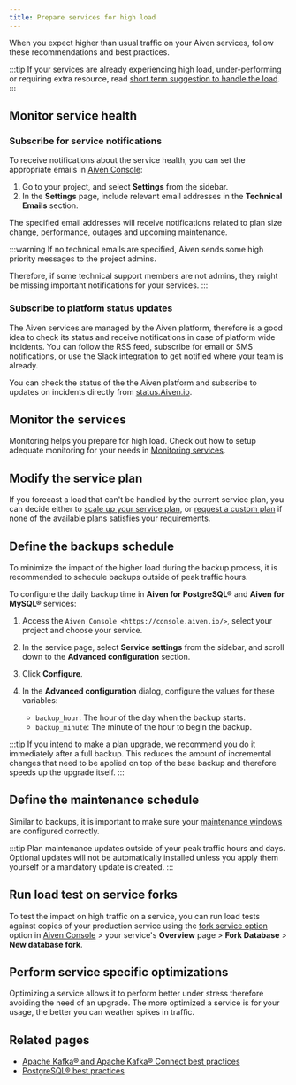```yaml
---
title: Prepare services for high load
---
```


<!-- vale off -->
When you expect higher than usual traffic on your Aiven services, follow these recommendations and best practices.
<!-- vale on -->

:::tip
If your services are already experiencing high load, under-performing or
requiring extra resource, read [short term suggestion to handle the
load](https://help.aiven.io/en/articles/4660372-reacting-to-high-load).
:::

## Monitor service health

### Subscribe for service notifications

To receive notifications about the service health, you can set the
appropriate emails in [Aiven Console](https://console.aiven.io/):

1. Go to your project, and select **Settings** from the sidebar.
1. In the **Settings** page, include relevant email addresses in the
   **Technical Emails** section.

The specified email addresses will receive notifications related to
plan size change, performance, outages and upcoming maintenance.

:::warning
If no technical emails are specified, Aiven sends some high priority
messages to the project admins.

Therefore, if some technical support members are not admins, they might
be missing important notifications for your services.
:::

### Subscribe to platform status updates

The Aiven services are managed by the Aiven platform, therefore is a
good idea to check its status and receive notifications in case of
platform wide incidents. You can follow the RSS feed, subscribe for
email or SMS notifications, or use the Slack integration to get notified
where your team is already.

<!-- vale off -->
You can check the status of the the Aiven platform and subscribe to
updates on incidents directly from
[status.Aiven.io](https://status.aiven.io/).
<!-- vale on -->

## Monitor the services

Monitoring helps you prepare for high load. Check out how to setup adequate monitoring
for your needs in [Monitoring services](/docs/platform/howto/monitoring-services).

## Modify the service plan

If you forecast a load that can't be handled by the current service
plan, you can decide either to
[scale up your service plan](/docs/platform/howto/scale-services), or [request a custom plan](/docs/platform/howto/custom-plans)
if none of the available plans satisfies your requirements.

## Define the backups schedule

To minimize the impact of the higher load during the backup process, it is
recommended to schedule backups outside of peak traffic hours.

To configure the daily backup time in  **Aiven for PostgreSQL®** and **Aiven for MySQL®** services:

1. Access the `Aiven Console <https://console.aiven.io/>`, select your project and
   choose your service.
1. In the service page, select **Service settings** from the sidebar, and scroll down
   to the **Advanced configuration** section.
1. Click **Configure**.
1. In the **Advanced configuration** dialog, configure the values for these variables:

   - `backup_hour`: The hour of the day when the backup starts.
   - `backup_minute`: The minute of the hour to begin the backup.

:::tip
If you intend to make a plan upgrade, we recommend you do it immediately
after a full backup. This reduces the amount of incremental
changes that need to be applied on top of the base backup and therefore
speeds up the upgrade itself.
:::

## Define the maintenance schedule

Similar to backups, it is important to make sure your
[maintenance windows](/docs/platform/concepts/maintenance-window) are configured correctly.

:::tip
Plan maintenance updates outside of your peak traffic hours and days.
Optional updates will not be automatically installed unless you apply
them yourself or a mandatory update is created.
:::

## Run load test on service forks

To test the impact on high traffic on a service, you can run load tests
against copies of your production service using the
[fork service option](console-fork-service) option in
[Aiven Console](https://console.aiven.io/) > your
service's **Overview** page > **Fork Database** > **New database
fork**.

## Perform service specific optimizations

Optimizing a service allows it to perform better under stress therefore
avoiding the need of an upgrade. The more optimized a service is for
your usage, the better you can weather spikes in traffic.

## Related pages

<!-- vale off -->
- [Apache Kafka® and Apache Kafka® Connect best practices](/docs/products/kafka/howto/best-practices)
- [PostgreSQL® best practices](/docs/products/postgresql/howto/optimize-pg-slow-queries)
<!-- vale on -->
